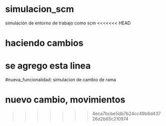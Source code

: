 # simulacion_scm
simulación de entorno de trabajo como scm
<<<<<<< HEAD
# haciendo cambios 
se agrego esta linea
=======
#nueva_funcionalidad: simulacion de cambio de rama
# nuevo cambio, movimientos
>>>>>>> 4eca7bcbe5db7b24cc49b8d43726d2b65c210974
